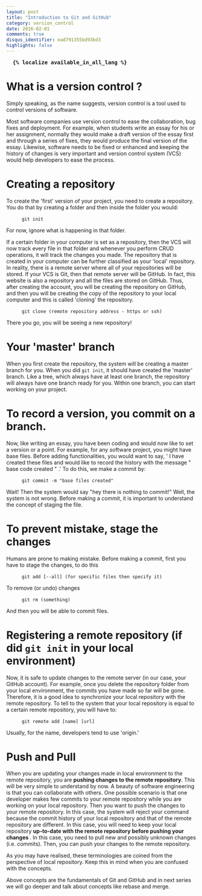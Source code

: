 ```yaml
---
layout: post
title: "Introduction to Git and GitHub"
category: version_control
date: 2016-02-01
comments: true
disqus_identifier: ead791355bd93bd3
highlights: false
---
```


<pre> <b> {% localize available_in_all_lang %}</b> </pre>

<h1> What is a version control ? </h1>

<p> Simply speaking, as the name suggests, version control is a tool used to control versions of software. </p>

<p> Most software companies use version control to ease the collaboration, bug fixes and deployment. For example, when students write an essay for his or her assignment, normally they would make a draft version of the essay first and through a series of fixes, they would produce the final version of the essay. Likewise, software needs to be fixed or enhanced and keeping the history of changes is very important and version control system (VCS) would help developers to ease the process. </p>

<h1> Creating a repository </h1>

To create the 'first' version of your project, you need to create a repository. You do that by creating a folder and then inside the folder you would:

<pre>
	<code> git init </code>
</pre>

For now, ignore what is happening in that folder.

If a certain folder in your computer is set as a repository, then the VCS will now track every file in that folder and whenever you perform CRUD operations, it will track the changes you made. The repository that is created in your computer can be further classified as your 'local' repository. In reality, there is a remote server where all of your repositories will be stored. If your VCS is Git, then that remote server will be GitHub. In fact, this website is also a repository and all the files are stored on GitHub. Thus, after creating the account, you will be creating the repository on GitHub, and then you will be creating the copy of the repository to your local computer and this is called 'cloning' the repository.

<pre>
	<code> git clone (remote repository address - https or ssh) </code>
</pre>

There you go, you will be seeing a new repository!

<h1> Your 'master' branch </h1>

When you first create the repository, the system will be creating a master branch for you. When you did <code>git init</code>, it should have created the 'master' branch. Like a tree, which always have at least one branch, the repository will always have one branch ready for you. Within one branch, you can start working on your project.

<h1> To record a version, you commit on a branch. </h1>

Now, like writing an essay, you have been coding and would now like to set a version or a point. For example, for any software project, you might have base files. Before adding functionalities, you would want to say, ' I have created these files and would like to record the history with the message " base code created " .' To do this, we make a commit by:

<pre>
	<code> git commit -m "base files created" </code>
</pre> 

Wait! Then the system would say "hey there is nothing to commit!" Well, the system is not wrong. Before making a commit, it is important to understand the concept of staging the file.

<h1> To prevent mistake, stage the changes </h1>

Humans are prone to making mistake. Before making a commit, first you have to stage the changes, to do this

<pre>
	<code> git add [--all] (for specific files then specify it) </code>
</pre> 

To remove (or undo) changes

<pre>
	<code> git rm (something) </code>
</pre> 

And then you will be able to commit files.

<h1> Registering a remote repository (if did <code>git init</code> in your local environment) </h1>

Now, it is safe to update changes to the remote server (in our case, your GitHub account). For example, once you delete the repository folder from your local environment, the commits you have made so far will be gone. Therefore, it is a good idea to synchronize your local repository with the remote repository. To tell to the system that your local repository is equal to a certain remote repository, you will have to:

<pre>
	<code> git remote add [name] [url] </code>
</pre> 

Usually, for the name, developers tend to use 'origin.'


<h1> Push and Pull </h1>

When you are updating your changes made in local environment to the remote repository, you are <b>pushing changes to the remote repository</b>. This will be very simple to understand by now. A beauty of software engineering is that you can collaborate with others. One possible scenario is that one developer makes few commits to your remote repository while you are working on your local repository. Then you want to push the changes to your remote repository. In this case, the system will reject your command because the commit history of your local repository and that of the remote repository are different. In this case, you will need to keep your local repository <b> up-to-date with the remote repository before pushing your changes </b>. In this case, you need to pull new and possibly unknown changes (i.e. commits). Then, you can push your changes to the remote repository.

As you may have realised, these terminologies are coined from the perspective of local repository. Keep this in mind when you are confused with the concepts.


Above concepts are the fundamentals of Git and GitHub and in next series we will go deeper and talk about concepts like rebase and merge.
